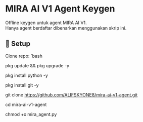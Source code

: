 # MIRA AI V1 Agent Keygen

Offline keygen untuk agent MIRA AI V1.  
Hanya agent berdaftar dibenarkan menggunakan skrip ini.

## 🚀 Setup
Clone repo:
`bash

pkg update && pkg upgrade -y

pkg install python -y

pkg install git -y

git clone https://github.com/ALIFSKYONE8/mira-ai-v1-agent.git

cd mira-ai-v1-agent

chmod +x mira_agent.py
